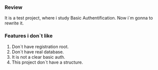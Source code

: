 ### Review
It is a test project, where i study Basic Authentification. Now i`m gonna to rewrite it.
### Features i don`t like
1. Don`t have registration root.
2. Don`t have real database.
3. It is not a clear basic auth.
4. This project don`t have a structure.
